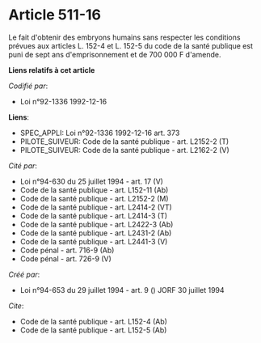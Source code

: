 # Article 511-16

Le fait d'obtenir des embryons humains sans respecter les conditions prévues aux articles L. 152-4 et L. 152-5 du code de la
santé publique est puni de sept ans d'emprisonnement et de 700 000 F d'amende.

**Liens relatifs à cet article**

_Codifié par_:

  - Loi n°92-1336 1992-12-16

**Liens**:

  - SPEC_APPLI: Loi n°92-1336 1992-12-16 art. 373
  - PILOTE_SUIVEUR: Code de la santé publique - art. L2152-2 (T)
  - PILOTE_SUIVEUR: Code de la santé publique - art. L2162-2 (V)

_Cité par_:

  - Loi n°94-630 du 25 juillet 1994 - art. 17 (V)
  - Code de la santé publique - art. L152-11 (Ab)
  - Code de la santé publique - art. L2152-2 (M)
  - Code de la santé publique - art. L2414-2 (VT)
  - Code de la santé publique - art. L2414-3 (T)
  - Code de la santé publique - art. L2422-3 (Ab)
  - Code de la santé publique - art. L2431-2 (Ab)
  - Code de la santé publique - art. L2441-3 (V)
  - Code pénal - art. 716-9 (Ab)
  - Code pénal - art. 726-9 (V)

_Créé par_:

  - Loi n°94-653 du 29 juillet 1994 - art. 9 () JORF 30 juillet 1994

_Cite_:

  - Code de la santé publique - art. L152-4 (Ab)
  - Code de la santé publique - art. L152-5 (Ab)

